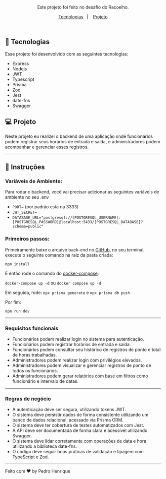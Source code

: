 <p align="center">
Este projeto foi feito no desafio do Racoelho. <br/>
</p>

<p align="center">
  <a href="#-tecnologias">Tecnologias</a>&nbsp;&nbsp;&nbsp;|&nbsp;&nbsp;&nbsp;
  <a href="#-projeto">Projeto</a>
</p>

<br>

## 🚀 Tecnologias

Esse projeto foi desenvolvido com as seguintes tecnologias:

- Express
- Nodejs
- JWT
- Typescript
- Prisma
- Zod
- Jest
- date-fns
- Swagger

## 💻 Projeto

Neste projeto eu realizei o backend de uma aplicação onde funcionários podem registrar seus horários de entrada e saída, e administradores podem acompanhar e gerenciar esses registros.

---

## 🤔 Instruções

### Variáveis de Ambiente:

Para rodar o backend, você vai precisar adicionar as seguintes variáveis de ambiente no seu .env

- `PORT=` (por padrão esta na 3333)
- `JWT_SECRET=`
- `DATABASE_URL="postgresql://[POSTGRESQL_USERNAME]:[POSTGRESQL_PASSWORD]@localhost:5433/[POSTGRESQL_DATABASE]?schema=public"`

### Primeiros passos:

Primeiramente baixe o arquivo back-end no [GitHub](https://github.com/pdro-h0/sistema-de-pontos-backend), no seu terminal, execute o seguinte comando na raiz da pasta criada:

`npm install`

E então rode o comando do [docker-compose](https://docs.docker.com/compose/):

`docker-compose up -d`
ou
`docker compose up -d`

Em seguida, rode:
`npx prisma generate`
e
`npx prisma db push`

Por fim:

`npm run dev`

---

### Requisitos funcionais

- Funcionários podem realizar login no sistema para autenticação.
- Funcionários podem registrar horários de entrada e saída.
- Funcionários podem consultar seu histórico de registros de ponto e total de horas trabalhadas.
- Administradores podem realizar login com privilégios elevados.
- Administradores podem visualizar e gerenciar registros de ponto de todos os funcionários.
- Administradores podem gerar relatórios com base em filtros como funcionário e intervalo de datas.

---

### Regras de negócio

- A autenticação deve ser segura, utilizando tokens JWT.
- O sistema deve persistir dados de forma consistente utilizando um banco de dados relacional, acessado via Prisma ORM.
- O sistema deve ter cobertura de testes automatizados com Jest.
- A API deve ser documentada de forma clara e acessível utilizando Swagger.
- O sistema deve lidar corretamente com operações de data e hora utilizando a biblioteca date-fns.
- O código deve seguir boas práticas de validação e tipagem com TypeScript e Zod.

---

Feito com ♥ by Pedro Henrique
